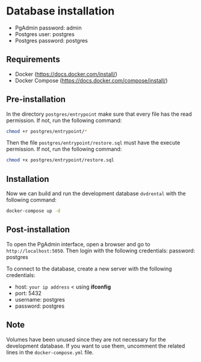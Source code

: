 # Database installation

- PgAdmin password: admin
- Postgres user: postgres
- Postgres password: postgres

## Requirements

- Docker (https://docs.docker.com/install/)
- Docker Compose (https://docs.docker.com/compose/install/)

## Pre-installation

In the directory `postgres/entrypoint` make sure that every file has the read permission. If not, run the following command:

```bash
chmod +r postgres/entrypoint/*
```

Then the file `postgres/entrypoint/restore.sql` must have the execute permission. If not, run the following command:

```bash
chmod +x postgres/entrypoint/restore.sql
```

## Installation

Now we can build and run the development database `dvdrental` with the following command:

```bash
docker-compose up -d
```

## Post-installation

To open the PgAdmin interface, open a browser and go to `http://localhost:5050`. Then login with the following credentials:
password: postgres

To connect to the database, create a new server with the following credentials:

- host: `your ip address` < using **ifconfig**
- port: 5432
- username: postgres
- password: postgres

## Note

Volumes have been unused since they are not necessary for the development database. If you want to use them, uncomment the related lines in the `docker-compose.yml` file.
